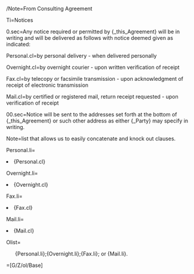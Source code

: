/Note=From Consulting Agreement
 
Ti=Notices

0.sec=Any notice required or permitted by {_this_Agreement} will be in writing and will be delivered as follows with notice deemed given as indicated:

Personal.cl=by personal delivery - when delivered personally

Overnight.cl=by overnight courier - upon written verification of receipt

Fax.cl=by telecopy or facsimile transmission - upon acknowledgment of receipt of electronic transmission

Mail.cl=by certified or registered mail, return receipt requested - upon verification of receipt

00.sec=Notice will be sent to the addresses set forth at the bottom of {_this_Agreement} or such other address as either {_Party} may specify in writing.

Note=list that allows us to easily concatenate and knock out clauses. 

Personal.li=<li>{Personal.cl}

Overnight.li=<li>{Overnight.cl}

Fax.li=<li>{Fax.cl}

Mail.li=<li>{Mail.cl}

Olist=<ol class="secs-or">{Personal.li};{Overnight.li};{Fax.li}; or {Mail.li}.</ol>

=[G/Z/ol/Base]